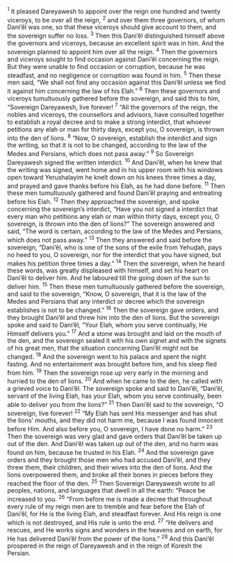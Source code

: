 <sup>1</sup> It pleased Dareyawesh to appoint over the reign one hundred and twenty viceroys, to be over all the reign,
<sup>2</sup> and over them three governors, of whom Dani’ĕl was one, so that these viceroys should give account to them, and the sovereign suffer no loss.
<sup>3</sup> Then this Dani’ĕl distinguished himself above the governors and viceroys, because an excellent spirit was in him. And the sovereign planned to appoint him over all the reign.
<sup>4</sup> Then the governors and viceroys sought to find occasion against Dani’ĕl concerning the reign. But they were unable to find occasion or corruption, because he was steadfast, and no negligence or corruption was found in him.
<sup>5</sup> Then these men said, “We shall not find any occasion against this Dani’ĕl unless we find it against him concerning the law of his Elah.”
<sup>6</sup> Then these governors and viceroys tumultuously gathered before the sovereign, and said this to him, “Sovereign Dareyawesh, live forever!
<sup>7</sup> “All the governors of the reign, the nobles and viceroys, the counsellors and advisors, have consulted together to establish a royal decree and to make a strong interdict, that whoever petitions any elah or man for thirty days, except you, O sovereign, is thrown into the den of lions.
<sup>8</sup> “Now, O sovereign, establish the interdict and sign the writing, so that it is not to be changed, according to the law of the Medes and Persians, which does not pass away.”
<sup>9</sup> So Sovereign Dareyawesh signed the written interdict.
<sup>10</sup> And Dani’ĕl, when he knew that the writing was signed, went home and in his upper room with his windows open toward Yerushalayim he knelt down on his knees three times a day, and prayed and gave thanks before his Elah, as he had done before.
<sup>11</sup> Then these men tumultuously gathered and found Dani’ĕl praying and entreating before his Elah.
<sup>12</sup> Then they approached the sovereign, and spoke concerning the sovereign’s interdict, “Have you not signed a interdict that every man who petitions any elah or man within thirty days, except you, O sovereign, is thrown into the den of lions?” The sovereign answered and said, “The word is certain, according to the law of the Medes and Persians, which does not pass away.”
<sup>13</sup> Then they answered and said before the sovereign, “Dani’ĕl, who is one of the sons of the exile from Yehuḏah, pays no heed to you, O sovereign, nor for the interdict that you have signed, but makes his petition three times a day.”
<sup>14</sup> Then the sovereign, when he heard these words, was greatly displeased with himself, and set his heart on Dani’ĕl to deliver him. And he laboured till the going down of the sun to deliver him.
<sup>15</sup> Then these men tumultuously gathered before the sovereign, and said to the sovereign, “Know, O sovereign, that it is the law of the Medes and Persians that any interdict or decree which the sovereign establishes is not to be changed.”
<sup>16</sup> Then the sovereign gave orders, and they brought Dani’ĕl and threw him into the den of lions. But the sovereign spoke and said to Dani’ĕl, “Your Elah, whom you serve continually, He Himself delivers you.”
<sup>17</sup> And a stone was brought and laid on the mouth of the den, and the sovereign sealed it with his own signet and with the signets of his great men, that the situation concerning Dani’ĕl might not be changed.
<sup>18</sup> And the sovereign went to his palace and spent the night fasting. And no entertainment was brought before him, and his sleep fled from him.
<sup>19</sup> Then the sovereign rose up very early in the morning and hurried to the den of lions.
<sup>20</sup> And when he came to the den, he called with a grieved voice to Dani’ĕl. The sovereign spoke and said to Dani’ĕl, “Dani’ĕl, servant of the living Elah, has your Elah, whom you serve continually, been able to deliver you from the lions?”
<sup>21</sup> Then Dani’ĕl said to the sovereign, “O sovereign, live forever!
<sup>22</sup> “My Elah has sent His messenger and has shut the lions’ mouths, and they did not harm me, because I was found innocent before Him. And also before you, O sovereign, I have done no harm.”
<sup>23</sup> Then the sovereign was very glad and gave orders that Dani’ĕl be taken up out of the den. And Dani’ĕl was taken up out of the den, and no harm was found on him, because he trusted in his Elah.
<sup>24</sup> And the sovereign gave orders and they brought those men who had accused Dani’ĕl, and they threw them, their children, and their wives into the den of lions. And the lions overpowered them, and broke all their bones in pieces before they reached the floor of the den.
<sup>25</sup> Then Sovereign Dareyawesh wrote to all peoples, nations, and languages that dwell in all the earth: “Peace be increased to you.
<sup>26</sup> “From before me is made a decree that throughout every rule of my reign men are to tremble and fear before the Elah of Dani’ĕl, for He is the living Elah, and steadfast forever. And His reign is one which is not destroyed, and His rule is unto the end.
<sup>27</sup> “He delivers and rescues, and He works signs and wonders in the heavens and on earth, for He has delivered Dani’ĕl from the power of the lions.”
<sup>28</sup> And this Dani’ĕl prospered in the reign of Dareyawesh and in the reign of Koresh the Persian.
